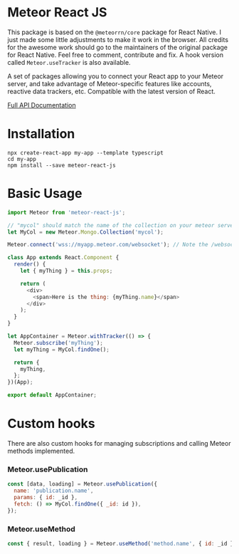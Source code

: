# Meteor React JS

This package is based on the `@meteorrn/core` package for React Native. I just made some 
little adjustments to make it work in the browser. All credits for the awesome work should 
go to the maintainers of the original package for React Native. Feel free to comment, 
contribute and fix. A hook version called `Meteor.useTracker` is also available.

A set of packages allowing you to connect your React app to your Meteor server, and take advantage 
of Meteor-specific features like accounts, reactive data trackers, etc. Compatible with the 
latest version of React.

[Full API Documentation](/docs/api.md)

# Installation

~~~
npx create-react-app my-app --template typescript
cd my-app
npm install --save meteor-react-js
~~~

# Basic Usage

```javascript
import Meteor from 'meteor-react-js';

// "mycol" should match the name of the collection on your meteor server, or pass null for a local collection
let MyCol = new Meteor.Mongo.Collection('mycol');

Meteor.connect('wss://myapp.meteor.com/websocket'); // Note the /websocket after your URL

class App extends React.Component {
  render() {
    let { myThing } = this.props;

    return (
      <div>
        <span>Here is the thing: {myThing.name}</span>
      </div>
    );
  }
}

let AppContainer = Meteor.withTracker(() => {
  Meteor.subscribe('myThing');
  let myThing = MyCol.findOne();

  return {
    myThing,
  };
})(App);

export default AppContainer;
```

# Custom hooks

There are also custom hooks for managing subscriptions and calling Meteor methods implemented.

### Meteor.usePublication

```javascript
const [data, loading] = Meteor.usePublication({
  name: 'publication.name',
  params: { id: _id },
  fetch: () => MyCol.findOne({ _id: id }),
});
```

### Meteor.useMethod

```javascript
const { result, loading } = Meteor.useMethod('method.name', { id: _id });
```
